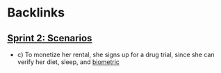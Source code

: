 
# Backlinks
## [Sprint 2: Scenarios](<Sprint 2: Scenarios.md>)
- c) To monetize her rental, she signs up for a drug trial, since she can verify her diet, sleep, and [biometric](<biometric.md>)

